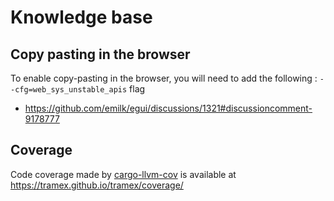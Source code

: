 # Knowledge base

## Copy pasting in the browser

To enable copy-pasting in the browser, you will need to add the following : `--cfg=web_sys_unstable_apis` flag

- <https://github.com/emilk/egui/discussions/1321#discussioncomment-9178777>

## Coverage

Code coverage made by [cargo-llvm-cov](https://github.com/taiki-e/cargo-llvm-cov) is available at <https://tramex.github.io/tramex/coverage/>

